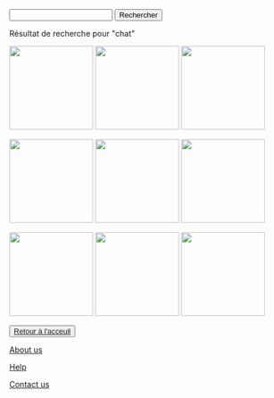 <html lang="fr">
    <head>
        <meta charset="utf-8">
        <title>GifMignon/About_us</title>
        <link rel="icon" type="image/png" sizes="16x16" href="https://lh3.googleusercontent.com/proxy/p2Py6H9WxxxjuUxtelVodHTs1c8b_lOJ1pIQTIq07s4lLAzo-icJBoFF_-yLO6e4_p5UbG4k4KHaaU0I1VbId5CsayqisW6ftjvaI42sMk0EYi5p4SQ">
    </head>

  <body>
<form>
<input type="text" id="input" name="input" value="">
<input type="button" id="bouton" value="Rechercher" onclick="controle()">
</form>
<p>Résultat de recherche pour "chat"</p>
<img class="project-pic" src="https://data.photofunky.net/output/image/e/b/c/c/ebcc2e/photofunky.gif" style="width: 150px;" />
<img class="project-pic" src="https://p7.storage.canalblog.com/79/27/833312/83114448_p.gif" style="width: 150px;" />
<img class="project-pic" src="https://i.pinimg.com/originals/69/38/bb/6938bbfa836dc4224222da9b619fca0d.gif" style="width: 150px;" />
<p></p>
<img class="project-pic" src="https://static.mmzstatic.com/wp-content/uploads/2013/08/gifchat4.gif" style="width: 150px;" />
<img class="project-pic" src="https://i.pinimg.com/originals/75/55/27/7555277454ce34891ff978acbebeedf4.gif" style="width: 150px;" />
<img class="project-pic" src="https://data.photofunky.net/output/image/c/a/2/a/ca2abf/photofunky.gif" style="width: 150px;" />
<p></p>
<img class="project-pic" src="https://file1.grazia.fr/var/grazia/storage/images/media/images/what-s-the-buzz/gifs-chats/gif10/13466179-1-fre-FR/Gif10.gif?alias=original" style="width: 150px;" />
<img class="project-pic" src="https://i.pinimg.com/originals/2c/f3/17/2cf3176042c56694b072884eeafb803b.gif" style="width: 150px;" />
<img class="project-pic" src="http://static.mmzstatic.com/wp-content/uploads/2014/03/myope-chat.gif" style="width: 150px;" />
<p></p>
<p></p>
    <button><a href="https://nsi-team.github.io/GIF_mignon/">Retour à l'acceuil</a></button>
    <p> </p>
    <a href="https://nsi-team.github.io/About_us/">About us</a>
    <p></p>
    <a href="https://nsi-team.github.io/Help/">Help</a>
    <p></p>
    <a href="https://nsi-team.github.io/Contact_Us/">Contact us</a>
<script src="script.js"></script>
